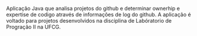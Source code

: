 Aplicação Java que analisa projetos do github e determinar ownerhip e expertise de codigo através de informações de log do github. A aplicação é voltado para projetos desenvolvidos na disciplina de Labóratorio de Progração II na UFCG.  
